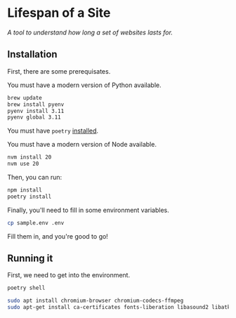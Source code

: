 # Lifespan of a Site
_A tool to understand how long a set of websites lasts for._

## Installation

First, there are some prerequisates.

You must have a modern version of Python available.

```bash
brew update
brew install pyenv
pyenv install 3.11
pyenv global 3.11
```

You must have `poetry` [installed](https://python-poetry.org/docs/).

You must have a modern version of Node available.

```bash
nvm install 20
nvm use 20
```

Then, you can run:

```bash
npm install
poetry install
```

Finally, you'll need to fill in some environment variables.

```bash
cp sample.env .env
```

Fill them in, and you're good to go!

## Running it

First, we need to get into the environment.

```bash
poetry shell
```



```bash
sudo apt install chromium-browser chromium-codecs-ffmpeg
sudo apt-get install ca-certificates fonts-liberation libasound2 libatk-bridge2.0-0 libatk1.0-0 libc6 libcairo2 libcups2 libdbus-1-3 libexpat1 libfontconfig1 libgbm1 libgcc1 libglib2.0-0 libgtk-3-0 libnspr4 libnss3 libpango-1.0-0 libpangocairo-1.0-0 libstdc++6 libx11-6 libx11-xcb1 libxcb1 libxcomposite1 libxcursor1 libxdamage1 libxext6 libxfixes3 libxi6 libxrandr2 libxrender1 libxss1 libxtst6 lsb-release wget xdg-utils
```

